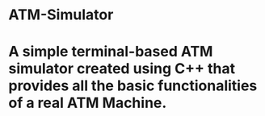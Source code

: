 # ATM-Simulator
# A simple terminal-based ATM simulator created using C++ that provides all the basic functionalities of a real ATM Machine.

